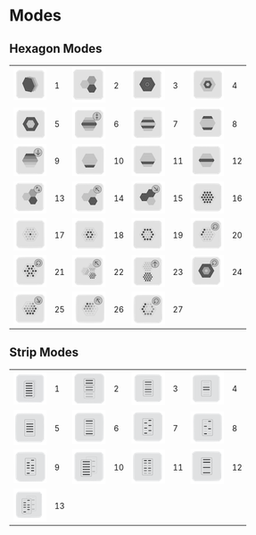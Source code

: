 # Modes

## Hexagon Modes

|                                                        |     |                                                        |     |                                                        |     |                                                        |     |
| ------------------------------------------------------ | --- | ------------------------------------------------------ | --- | ------------------------------------------------------ | --- | ------------------------------------------------------ | --- |
| ![Alt text](images/hexagon_modes/mode_01.png?raw=true) | 1   | ![Alt text](images/hexagon_modes/mode_02.png?raw=true) | 2   | ![Alt text](images/hexagon_modes/mode_03.png?raw=true) | 3   | ![Alt text](images/hexagon_modes/mode_04.png?raw=true) | 4   |
| ![Alt text](images/hexagon_modes/mode_05.png?raw=true) | 5   | ![Alt text](images/hexagon_modes/mode_06.png?raw=true) | 6   | ![Alt text](images/hexagon_modes/mode_07.png?raw=true) | 7   | ![Alt text](images/hexagon_modes/mode_08.png?raw=true) | 8   |
| ![Alt text](images/hexagon_modes/mode_09.png?raw=true) | 9   | ![Alt text](images/hexagon_modes/mode_10.png?raw=true) | 10  | ![Alt text](images/hexagon_modes/mode_11.png?raw=true) | 11  | ![Alt text](images/hexagon_modes/mode_12.png?raw=true) | 12  |
| ![Alt text](images/hexagon_modes/mode_13.png?raw=true) | 13  | ![Alt text](images/hexagon_modes/mode_14.png?raw=true) | 14  | ![Alt text](images/hexagon_modes/mode_15.png?raw=true) | 15  | ![Alt text](images/hexagon_modes/mode_16.png?raw=true) | 16  |
| ![Alt text](images/hexagon_modes/mode_17.png?raw=true) | 17  | ![Alt text](images/hexagon_modes/mode_18.png?raw=true) | 18  | ![Alt text](images/hexagon_modes/mode_19.png?raw=true) | 19  | ![Alt text](images/hexagon_modes/mode_20.png?raw=true) | 20  |
| ![Alt text](images/hexagon_modes/mode_21.png?raw=true) | 21  | ![Alt text](images/hexagon_modes/mode_22.png?raw=true) | 22  | ![Alt text](images/hexagon_modes/mode_23.png?raw=true) | 23  | ![Alt text](images/hexagon_modes/mode_24.png?raw=true) | 24  |
| ![Alt text](images/hexagon_modes/mode_25.png?raw=true) | 25  | ![Alt text](images/hexagon_modes/mode_26.png?raw=true) | 26  | ![Alt text](images/hexagon_modes/mode_27.png?raw=true) | 27  |                                                        |     |

## Strip Modes

|                                                      |     |                                                      |     |                                                      |     |                                                      |     |
| ---------------------------------------------------- | --- | ---------------------------------------------------- | --- | ---------------------------------------------------- | --- | ---------------------------------------------------- | --- |
| ![Alt text](images/strip_modes/mode_01.png?raw=true) | 1   | ![Alt text](images/strip_modes/mode_02.png?raw=true) | 2   | ![Alt text](images/strip_modes/mode_03.png?raw=true) | 3   | ![Alt text](images/strip_modes/mode_04.png?raw=true) | 4   |
| ![Alt text](images/strip_modes/mode_05.png?raw=true) | 5   | ![Alt text](images/strip_modes/mode_06.png?raw=true) | 6   | ![Alt text](images/strip_modes/mode_07.png?raw=true) | 7   | ![Alt text](images/strip_modes/mode_08.png?raw=true) | 8   |
| ![Alt text](images/strip_modes/mode_09.png?raw=true) | 9   | ![Alt text](images/strip_modes/mode_10.png?raw=true) | 10  | ![Alt text](images/strip_modes/mode_11.png?raw=true) | 11  | ![Alt text](images/strip_modes/mode_12.png?raw=true) | 12  |
| ![Alt text](images/strip_modes/mode_13.png?raw=true) | 13  |                                                      |     |                                                      |     |                                                      |     |

